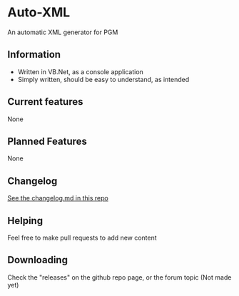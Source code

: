 Auto-XML
========

An automatic XML generator for PGM

## Information

* Written in VB.Net, as a console application
* Simply written, should be easy to understand, as intended

## Current features

None

## Planned Features

None

## Changelog

[See the changelog.md in this repo](https://github.com/sillybillypiggy/Auto-XML/blob/master/CHANGELOG.md)

## Helping

Feel free to make pull requests to add new content

## Downloading

Check the "releases" on the github repo page, or the forum topic (Not made yet)
